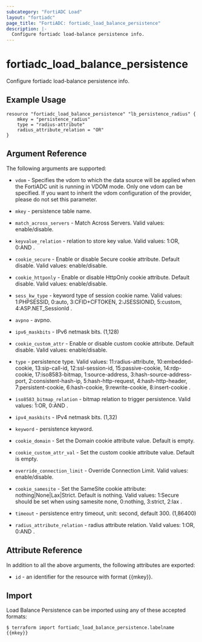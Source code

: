 ```yaml
---
subcategory: "FortiADC Load"
layout: "fortiadc"
page_title: "FortiADC: fortiadc_load_balance_persistence"
description: |-
  Configure fortiadc load-balance persistence info.
---
```


# fortiadc_load_balance_persistence
Configure fortiadc load-balance persistence info.

## Example Usage
```hcl
resource "fortiadc_load_balance_persistence" "lb_persistence_radius" {
	mkey = "persistence_radius"
	type = "radius-attribute"
	radius_attribute_relation = "OR"
}

```

## Argument Reference

The following arguments are supported:

* `vdom` - Specifies the vdom to which the data source will be applied when the FortiADC unit is running in VDOM mode. Only one vdom can be specified. If you want to inherit the vdom configuration of the provider, please do not set this parameter.
* `mkey` - persistence table name.
* `match_across_servers` - Match Across Servers. Valid values: enable/disable.
* `keyvalue_relation` - relation to store key value. Valid values: 1:OR, 0:AND .
* `cookie_secure` - Enable or disable Secure cookie attribute. Default disable. Valid values: enable/disable.
* `cookie_httponly` - Enable or disable HttpOnly cookie attribute. Default disable. Valid values: enable/disable.
* `sess_kw_type` - keyword type of session cookie name. Valid values: 1:PHPSESSID, 0:auto, 3:CFID+CFTOKEN, 2:JSESSIONID, 5:custom, 4:ASP.NET_SessionId .
* `avpno` - avpno. 
* `ipv6_maskbits` - IPv6 netmask bits. (1,128)

* `cookie_custom_attr` - Enable or disable custom cookie attribute. Default disable. Valid values: enable/disable.
* `type` - persistence type. Valid values: 11:radius-attribute, 10:embedded-cookie, 13:sip-call-id, 12:ssl-session-id, 15:passive-cookie, 14:rdp-cookie, 17:iso8583-bitmap, 1:source-address, 3:hash-source-address-port, 2:consistent-hash-ip, 5:hash-http-request, 4:hash-http-header, 7:persistent-cookie, 6:hash-cookie, 9:rewrite-cookie, 8:insert-cookie .
* `iso8583_bitmap_relation` - bitmap relation to trigger persistence. Valid values: 1:OR, 0:AND .
* `ipv4_maskbits` - IPv4 netmask bits. (1,32)
* `keyword` - persistence keyword. 
* `cookie_domain` - Set the Domain cookie attribute value. Default is empty. 
* `cookie_custom_attr_val` - Set the custom cookie attribute value. Default is empty. 
* `override_connection_limit` - Override Connection Limit. Valid values: enable/disable.
* `cookie_samesite` - Set the SameSite cookie attribute: nothing|None|Lax|Strict. Default is nothing. Valid values: 1:Secure should be set when using samesite none, 0:nothing, 3:strict, 2:lax .
* `timeout` - persistence entry timeout, unit: second, default 300. (1,86400)

* `radius_attribute_relation` - radius attribute relation. Valid values: 1:OR, 0:AND .

## Attribute Reference

In addition to all the above arguments, the following attributes are exported:
* `id` - an identifier for the resource with format {{mkey}}.

## Import
 Load Balance Persistence can be imported using any of these accepted formats:
```
$ terraform import fortiadc_load_balance_persistence.labelname {{mkey}}
```
